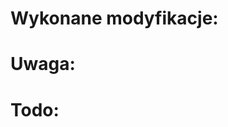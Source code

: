 # Wykonane modyfikacje:

<!-- Tutaj wpisz co zrobiłeś -->

# Uwaga:

<!-- Tutaj zamieść listę ważniejszych zmian w kodzie -->

# Todo:

<!-- Tutaj zamieść listę rzeczy do zrobienia (jeśli występują) -->